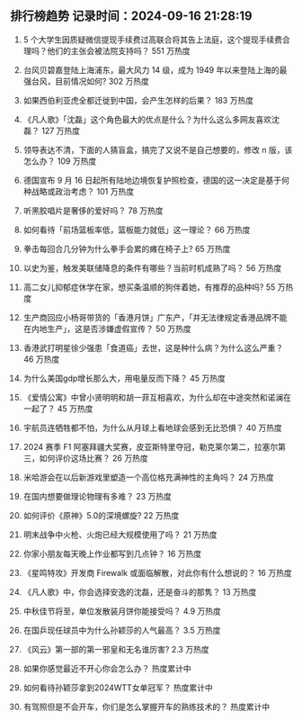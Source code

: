 
## 排行榜趋势 记录时间：2024-09-16 21:28:19
  
  1. 5 个大学生因质疑微信提现手续费过高联合将其告上法庭，这个提现手续费合理吗？他们的主张会被法院支持吗？ 551 万热度
    
  2. 台风贝碧嘉登陆上海浦东，最大风力 14 级，成为 1949 年以来登陆上海的最强台风，目前情况如何? 302 万热度
    
  3. 如果西伯利亚虎全都迁徙到中国，会产生怎样的后果？ 183 万热度
    
  4. 《凡人歌》「沈磊」这个角色最大的优点是什么？为什么这么多网友喜欢沈磊？ 127 万热度
    
  5. 领导表达不清，下面的人猜盲盒，搞完了又说不是自己想要的，修改 n 版，该怎么办？ 109 万热度
    
  6. 德国宣布 9 月 16 日起所有陆地边境恢复护照检查，德国的这一决定是基于何种战略或政治考虑？ 101 万热度
    
  7. 听黑胶唱片是奢侈的爱好吗？ 78 万热度
    
  8. 如何看待「前场篮板率低，篮板能力就低」这一理论？ 66 万热度
    
  9. 拳击每回合几分钟为什么拳手会累的瘫在椅子上? 65 万热度
    
  10. 以史为鉴，触发美联储降息的条件有哪些？当前时机成熟了吗？ 56 万热度
    
  11. 高二女儿抑郁症休学在家，想买条温顺的狗伴着她，有推荐的品种吗? 55 万热度
    
  12. 生产商回应小杨哥带货的「香港月饼」广东产，「并无法律规定香港品牌不能在内地生产」，这是否涉嫌虚假宣传？ 50 万热度
    
  13. 香港武打明星徐少强患「食道癌」去世，这是种什么病？为什么这么严重？ 46 万热度
    
  14. 为什么美国gdp增长那么大，用电量反而下降？ 45 万热度
    
  15. 《爱情公寓》中曾小贤明明和胡一菲互相喜欢，为什么却在中途突然和诺澜在一起了？ 45 万热度
    
  16. 宇航员连牺牲都不怕，为什么从月球上看地球会感到无比恐惧？ 40 万热度
    
  17. 2024 赛季 F1 阿塞拜疆大奖赛，皮亚斯特里夺冠，勒克莱尔第二，拉塞尔第三，如何评价这场比赛？ 26 万热度
    
  18. 米哈游会在以后新游戏里塑造一个高位格充满神性的主角吗？ 24 万热度
    
  19. 在国内想要做理论物理有多难？ 23 万热度
    
  20. 如何评价《原神》5.0的深境螺旋? 22 万热度
    
  21. 明末战争中火枪、火炮已经大规模使用了吗？ 21 万热度
    
  22. 你家小朋友每天晚上作业都写到几点钟？ 16 万热度
    
  23. 《星鸣特攻》开发商 Firewalk 或面临解散，对此你有什么想说的？ 16 万热度
    
  24. 《凡人歌》中，你会选择安逸的沈磊，还是奋斗的那隽？ 13 万热度
    
  25. 中秋佳节将至，单位发散装月饼你能接受吗？ 4.9 万热度
    
  26. 在国乒现任球员中为什么孙颖莎的人气最高？ 3.5 万热度
    
  27. 《风云》第一部的第一邪皇和无名谁厉害? 2.3 万热度
    
  28. 如果你感觉最近不开心你会怎么办？ 热度累计中
    
  29. 如何看待孙颖莎拿到2024WTT女单冠军？ 热度累计中
    
  30. 有驾照但是不会开车，你们是怎么掌握开车的熟练技术的？ 热度累计中
    